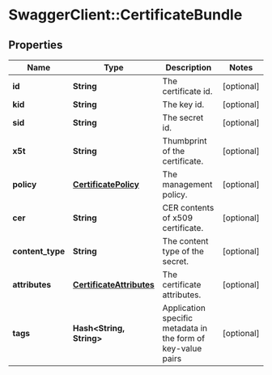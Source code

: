 # SwaggerClient::CertificateBundle

## Properties
Name | Type | Description | Notes
------------ | ------------- | ------------- | -------------
**id** | **String** | The certificate id. | [optional] 
**kid** | **String** | The key id. | [optional] 
**sid** | **String** | The secret id. | [optional] 
**x5t** | **String** | Thumbprint of the certificate. | [optional] 
**policy** | [**CertificatePolicy**](CertificatePolicy.md) | The management policy. | [optional] 
**cer** | **String** | CER contents of x509 certificate. | [optional] 
**content_type** | **String** | The content type of the secret. | [optional] 
**attributes** | [**CertificateAttributes**](CertificateAttributes.md) | The certificate attributes. | [optional] 
**tags** | **Hash&lt;String, String&gt;** | Application specific metadata in the form of key-value pairs | [optional] 


